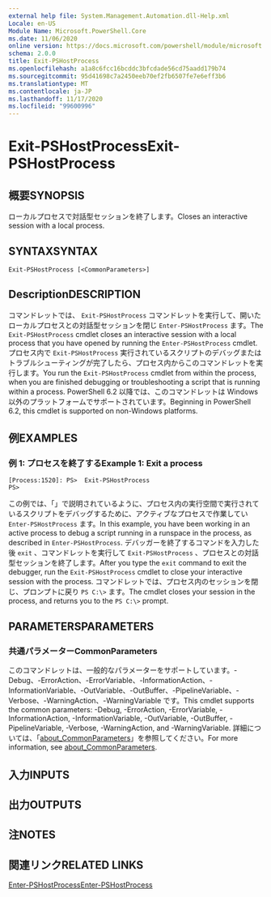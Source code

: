 ```yaml
---
external help file: System.Management.Automation.dll-Help.xml
Locale: en-US
Module Name: Microsoft.PowerShell.Core
ms.date: 11/06/2020
online version: https://docs.microsoft.com/powershell/module/microsoft.powershell.core/exit-pshostprocess?view=powershell-7.2&WT.mc_id=ps-gethelp
schema: 2.0.0
title: Exit-PSHostProcess
ms.openlocfilehash: a1a8c6fcc16bcddc3bfcdade56cd75aadd179b74
ms.sourcegitcommit: 95d41698c7a2450eeb70ef2fb6507fe7e6eff3b6
ms.translationtype: MT
ms.contentlocale: ja-JP
ms.lasthandoff: 11/17/2020
ms.locfileid: "99600996"
---
```

# <span data-ttu-id="24a56-102">Exit-PSHostProcess</span><span class="sxs-lookup"><span data-stu-id="24a56-102">Exit-PSHostProcess</span></span>

## <span data-ttu-id="24a56-103">概要</span><span class="sxs-lookup"><span data-stu-id="24a56-103">SYNOPSIS</span></span>
<span data-ttu-id="24a56-104">ローカルプロセスで対話型セッションを終了します。</span><span class="sxs-lookup"><span data-stu-id="24a56-104">Closes an interactive session with a local process.</span></span>

## <span data-ttu-id="24a56-105">SYNTAX</span><span class="sxs-lookup"><span data-stu-id="24a56-105">SYNTAX</span></span>

```
Exit-PSHostProcess [<CommonParameters>]
```

## <span data-ttu-id="24a56-106">Description</span><span class="sxs-lookup"><span data-stu-id="24a56-106">DESCRIPTION</span></span>

<span data-ttu-id="24a56-107">コマンドレットでは、 `Exit-PSHostProcess` コマンドレットを実行して、開いたローカルプロセスとの対話型セッションを閉じ `Enter-PSHostProcess` ます。</span><span class="sxs-lookup"><span data-stu-id="24a56-107">The `Exit-PSHostProcess` cmdlet closes an interactive session with a local process that you have opened by running the `Enter-PSHostProcess` cmdlet.</span></span> <span data-ttu-id="24a56-108">プロセス内で `Exit-PSHostProcess` 実行されているスクリプトのデバッグまたはトラブルシューティングが完了したら、プロセス内からこのコマンドレットを実行します。</span><span class="sxs-lookup"><span data-stu-id="24a56-108">You run the `Exit-PSHostProcess` cmdlet from within the process, when you are finished debugging or troubleshooting a script that is running within a process.</span></span> <span data-ttu-id="24a56-109">PowerShell 6.2 以降では、このコマンドレットは Windows 以外のプラットフォームでサポートされています。</span><span class="sxs-lookup"><span data-stu-id="24a56-109">Beginning in PowerShell 6.2, this cmdlet is supported on non-Windows platforms.</span></span>

## <span data-ttu-id="24a56-110">例</span><span class="sxs-lookup"><span data-stu-id="24a56-110">EXAMPLES</span></span>

### <span data-ttu-id="24a56-111">例 1: プロセスを終了する</span><span class="sxs-lookup"><span data-stu-id="24a56-111">Example 1: Exit a process</span></span>

```
[Process:1520]: PS>  Exit-PSHostProcess
PS>
```

<span data-ttu-id="24a56-112">この例では、「」で説明されているように、プロセス内の実行空間で実行されているスクリプトをデバッグするために、アクティブなプロセスで作業してい `Enter-PSHostProcess` ます。</span><span class="sxs-lookup"><span data-stu-id="24a56-112">In this example, you have been working in an active process to debug a script running in a runspace in the process, as described in `Enter-PSHostProcess`.</span></span> <span data-ttu-id="24a56-113">デバッガーを終了するコマンドを入力した後 `exit` 、コマンドレットを実行して `Exit-PSHostProcess` 、プロセスとの対話型セッションを終了します。</span><span class="sxs-lookup"><span data-stu-id="24a56-113">After you type the `exit` command to exit the debugger, run the `Exit-PSHostProcess` cmdlet to close your interactive session with the process.</span></span>
<span data-ttu-id="24a56-114">コマンドレットでは、プロセス内のセッションを閉じ、プロンプトに戻り `PS C:\>` ます。</span><span class="sxs-lookup"><span data-stu-id="24a56-114">The cmdlet closes your session in the process, and returns you to the `PS C:\>` prompt.</span></span>

## <span data-ttu-id="24a56-115">PARAMETERS</span><span class="sxs-lookup"><span data-stu-id="24a56-115">PARAMETERS</span></span>

### <span data-ttu-id="24a56-116">共通パラメーター</span><span class="sxs-lookup"><span data-stu-id="24a56-116">CommonParameters</span></span>

<span data-ttu-id="24a56-117">このコマンドレットは、一般的なパラメーターをサポートしています。-Debug、-ErrorAction、-ErrorVariable、-InformationAction、-InformationVariable、-OutVariable、-OutBuffer、-PipelineVariable、-Verbose、-WarningAction、-WarningVariable です。</span><span class="sxs-lookup"><span data-stu-id="24a56-117">This cmdlet supports the common parameters: -Debug, -ErrorAction, -ErrorVariable, -InformationAction, -InformationVariable, -OutVariable, -OutBuffer, -PipelineVariable, -Verbose, -WarningAction, and -WarningVariable.</span></span> <span data-ttu-id="24a56-118">詳細については、「[about_CommonParameters](https://go.microsoft.com/fwlink/?LinkID=113216)」を参照してください。</span><span class="sxs-lookup"><span data-stu-id="24a56-118">For more information, see [about_CommonParameters](https://go.microsoft.com/fwlink/?LinkID=113216).</span></span>

## <span data-ttu-id="24a56-119">入力</span><span class="sxs-lookup"><span data-stu-id="24a56-119">INPUTS</span></span>

## <span data-ttu-id="24a56-120">出力</span><span class="sxs-lookup"><span data-stu-id="24a56-120">OUTPUTS</span></span>

## <span data-ttu-id="24a56-121">注</span><span class="sxs-lookup"><span data-stu-id="24a56-121">NOTES</span></span>

## <span data-ttu-id="24a56-122">関連リンク</span><span class="sxs-lookup"><span data-stu-id="24a56-122">RELATED LINKS</span></span>

[<span data-ttu-id="24a56-123">Enter-PSHostProcess</span><span class="sxs-lookup"><span data-stu-id="24a56-123">Enter-PSHostProcess</span></span>](Enter-PSHostProcess.md)


